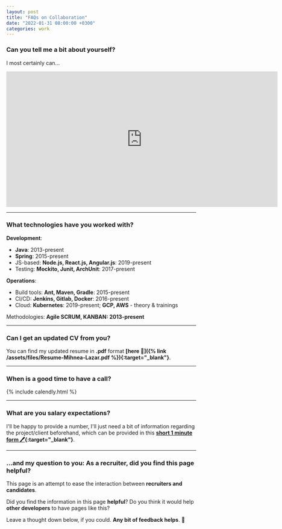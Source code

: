 ```yaml
---
layout: post
title: "FAQs on Collaboration"
date: "2022-01-31 08:00:00 +0300"
categories: work
---
```


### Can you tell me a bit about yourself?
I most certainly can...

<iframe width="720" height="360" src="https://www.youtube-nocookie.com/embed/8ePHBvcFY0s" title="YouTube video player" frameborder="0" allow="accelerometer; autoplay; clipboard-write; encrypted-media; gyroscope; picture-in-picture" allowfullscreen></iframe>

___

### What technologies have you worked with?

**Development**: 
* **Java**: 2013-present
* **Spring**: 2015-present
* JS-based: **Node.js, React.js, Angular.js**: 2019-present
* Testing: **Mockito, Junit, ArchUnit**: 2017-present

**Operations**:
* Build tools: **Ant, Maven, Gradle**: 2015-present
* CI/CD: **Jenkins, Gitlab, Docker**: 2016-present
* Cloud: **Kubernetes**: 2019-present; **GCP, AWS** - theory & trainings

Methodologies: **Agile SCRUM, KANBAN: 2013-present**

___

### Can I get an updated CV from you?
You can find my updated resume in **.pdf** format **[here 📜]({% link /assets/files/Resume-Mihnea-Lazar.pdf %}){:target="_blank"}**.

___
### When is a good time to have a call?
 {% include calendly.html %} 

___
### What are you salary expectations?
I'll be happy to provide a number, I'll just need a bit of information regarding the project/client beforehand, which can be provided in this **[short 1 minute form 🖊](https://forms.gle/LetEP8bQEourkUxD8){:target="_blank"}**.

___

### ...and my question to you: As a recruiter, did you find this page helpful?
This page is an attempt to ease the interaction between **recruiters and candidates**.

Did you find the information in this page **helpful**?
Do you think it would help **other developers** to have pages like this?

Leave a thought down below, if you could. **Any bit of feedback helps**. 🙂 
